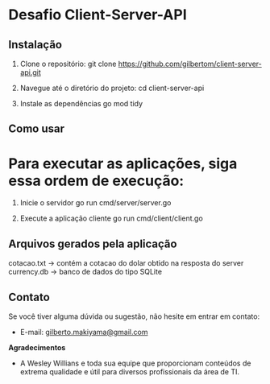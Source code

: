 # Desafio Client-Server-API

## Instalação

1. Clone o repositório:
   git clone https://github.com/gilbertom/client-server-api.git

2. Navegue até o diretório do projeto:
   cd client-server-api

3. Instale as dependências
   go mod tidy

## Como usar

# Para executar as aplicações, siga essa ordem de execução:

1. Inicie o servidor
   go run cmd/server/server.go

2. Execute a aplicação cliente
   go run cmd/client/client.go

## Arquivos gerados pela aplicação

cotacao.txt -> contém a cotacao do dolar obtido na resposta do server
currency.db -> banco de dados do tipo SQLite

## Contato

Se você tiver alguma dúvida ou sugestão, não hesite em entrar em contato:

- E-mail: gilberto.makiyama@gmail.com

**Agradecimentos**

- A Wesley Willians e toda sua equipe que proporcionam conteúdos de extrema qualidade e útil para diversos profissionais da área de TI.
